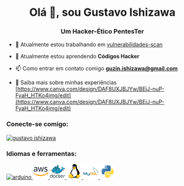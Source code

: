 <h1 align="center">Olá 👋, sou Gustavo Ishizawa</h1>
<h3 align="center">Um Hacker-Ético PentesTer</h3>

- 🔭 Atualmente estou trabalhando em [vulnerabilidades-scan](https://github.com/shazawa/vulnerabilidades-scan)

- 🌱 Atualmente estou aprendendo **Códigos Hacker**

- 📫 Como entrar em contato comigo **guzin.ishizawa@gmail.com**

- 📄 Saiba mais sobre minhas experiências [https://www.canva.com/design/DAF8UXJBJYw/BEjJ-nuP-FyaH_HTKo4jmg/edit](https://www.canva.com/design/DAF8UXJBJYw/BEjJ-nuP-FyaH_HTKo4jmg/edit)

<h3 align="left">Conecte-se comigo:</h3>
<p align="left">
<a href="https://linkedin.com/in/gustavo ishizawa" target="blank"><img align="center" src="https://raw.githubusercontent.com/rahuldkjain/github-profile-readme-generator/master/src/images/icons/Social/linked-in-alt.svg" alt="gustavo ishizawa" height="30" width="40" /></a>
</p>

<h3 align="left">Idiomas e ferramentas:</h3>
<p align="left"> <a href="https://www.arduino.cc/" target="_blank" rel="noreferrer"> <img src="https://cdn.worldvectorlogo.com/logos/arduino-1.svg" alt="arduino" width="40" height="40"/> </a> <a href="https://aws.amazon.com" target="_blank" rel="noreferrer"> <img src="https://raw.githubusercontent.com/devicons/devicon/master/icons/amazonwebservices/amazonwebservices-original-wordmark.svg" alt="aws" width="40" height="40"/> </a> <a href="https://www.docker.com/" target="_blank" rel="noreferrer"> <img src="https://raw.githubusercontent.com/devicons/devicon/master/icons/docker/docker-original-wordmark.svg" alt="docker" width="40" height="40"/> </a> <a href="https://www.linux.org/" target="_blank" rel="noreferrer"> <img src="https://raw.githubusercontent.com/devicons/devicon/master/icons/linux/linux-original.svg" alt="linux" width="40" height="40"/> </a> <a href="https://www.mysql.com/" target="_blank" rel="noreferrer"> <img src="https://raw.githubusercontent.com/devicons/devicon/master/icons/mysql/mysql-original-wordmark.svg" alt="mysql" width="40" height="40"/> </a> <a href="https://www.python.org" target="_blank" rel="noreferrer"> <img src="https://raw.githubusercontent.com/devicons/devicon/master/icons/python/python-original.svg" alt="python" width="40" height="40"/> </a> </p>

